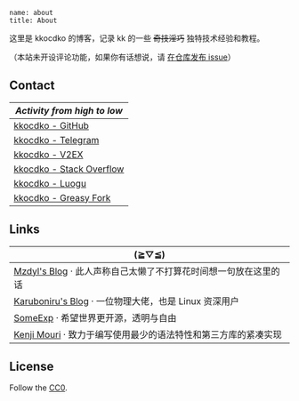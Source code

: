 ```
name: about
title: About
```

这里是 kkocdko 的博客，记录 kk 的一些 ~~奇技淫巧~~ 独特技术经验和教程。

<!-- 自由，无人干涉；清静，没有无逻辑的争辩；以自我为中心，不迁就读者。 -->

（本站未开设评论功能，如果你有话想说，请 [在仓库发布 issue](https://github.com/kkocdko/kblog/issues)）

## Contact

<!-- prettier-ignore -->
| _Activity from high to low_ |
| - |
| [kkocdko - GitHub](https://github.com/kkocdko) |
| [kkocdko - Telegram](https://t.me/kkocdko) |
| [kkocdko - V2EX](https://v2ex.com/member/kkocdko) |
| [kkocdko - Stack Overflow](https://stackoverflow.com/u/11338291) |
| [kkocdko - Luogu](https://www.luogu.com.cn/user/130329) |
| [kkocdko - Greasy Fork](https://greasyfork.org/users/197529) |

<!--
Deprecated
| [kkocdko - Reddit](https://reddit.com/user/kkocdko) |
| [kkocdko - Zhihu](https://zhihu.com/people/kkocdko) |
| [kkocdko - Bilibili](https://space.bilibili.com/22587059) |
| [kkocdko - WuYou](http://wuyou.net/?730300) |
-->

## Links

<!-- prettier-ignore -->
| (≧▽≦) |
| - |
| [Mzdyl's Blog](https://mzdyl.xyz) · 此人声称自己太懒了不打算花时间想一句放在这里的话 |
| [Karuboniru's Blog](https://yanqiyu.info) · 一位物理大佬，也是 Linux 资深用户 |
| [SomeExp](https://someexp.com) · 希望世界更开源，透明与自由 |
| [Kenji Mouri](https://mouri.moe) · 致力于编写使用最少的语法特性和第三方库的紧凑实现 |

## License

Follow the [CC0](https://creativecommons.org/publicdomain/zero/1.0).
